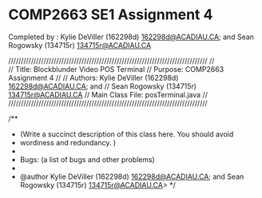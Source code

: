 # COMP2663 SE1 Assignment 4

Completed by :
Kylie DeViller (162298d) <162298d@ACADIAU.CA>; and
Sean Rogowsky (134715r) <134715r@ACADIAU.CA> 

///////////////////////////////////////////////////////////////////////////////
//                  
// Title:            Blockblunder Video POS Terminal
// Purpose:          COMP2663 Assignment 4
// 
// Authors:          Kylie DeViller (162298d) <162298d@ACADIAU.CA>; and
//                   Sean Rogowsky (134715r) <134715r@ACADIAU.CA> 
// Main Class File:  posTerminal.java
//
///////////////////////////////////////////////////////////////////////////////

/**
 * (Write a succinct description of this class here. You should avoid
 * wordiness and redundancy. )
 *
 * Bugs: (a list of bugs and other problems)
 * 
 * @author Kylie DeViller (162298d) <162298d@ACADIAU.CA>; and Sean Rogowsky (134715r) 134715r@ACADIAU.CA> 
 */